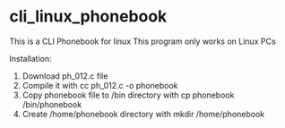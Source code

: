# cli_linux_phonebook
This is a CLI Phonebook for linux
This program only works on Linux PCs

Installation:
1. Download ph_012.c file
2. Compile it with cc ph_012.c -o phonebook
3. Copy phonebook file to /bin directory with cp phonebook /bin/phonebook
4. Create /home/phonebook directory with mkdir /home/phonebook
